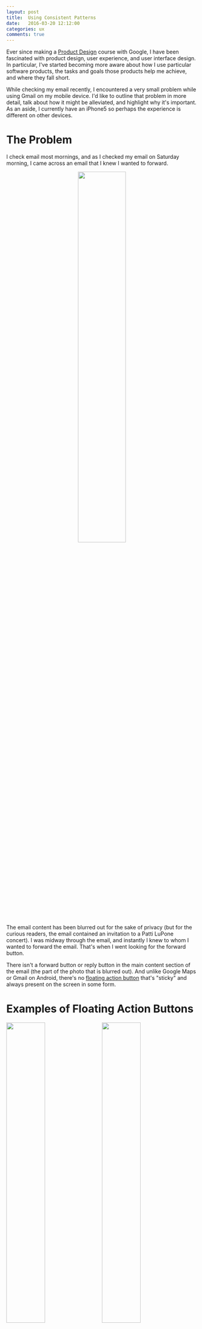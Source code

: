 ```yaml
---
layout: post
title:  Using Consistent Patterns
date:   2016-03-20 12:12:00
categories: ux
comments: true
---
```


Ever since making a [Product Design](https://www.udacity.com/course/product-design--ud509) course with Google, I have been fascinated with product design, user experience, and user interface design. In particular, I've started becoming more aware about how I use particular software products, the tasks and goals those products help me achieve, and where they fall short.

While checking my email recently, I encountered a very small problem while using Gmail on my mobile device. I'd like to outline that problem in more detail, talk about how it might be alleviated, and highlight why it's important. As an aside, I currently have an iPhone5 so perhaps the experience is different on other devices.

# The Problem

I check email most mornings, and as I checked my email on Saturday morning, I came across an email that I knew I wanted to forward.

<div style="text-align: center">
  <img style="width: 50%; margin-bottom: 15px" src="/assets/gmail_mid_email.jpg">
</div>

The email content has been blurred out for the sake of privacy (but for the curious readers, the email contained an invitation to a Patti LuPone concert). I was midway through the email, and instantly I knew to whom I wanted to forward the email. That's when I went looking for the forward button.

There isn't a forward button or reply button in the main content section of the email (the part of the photo that is blurred out). And unlike Google Maps or Gmail on Android, there's no [floating action button](https://www.google.com/design/spec/components/buttons-floating-action-button.html#buttons-floating-action-button-floating-action-button) that's "sticky" and always present on the screen in some form.

# Examples of Floating Action Buttons

<img style="width: 45%; float: left; margin-right: 5%; margin-bottom: 15px" src="/assets/gmail_android_fab.jpg">
<img style="width: 45%;" src="/assets/google_maps_fab.jpg">


<p style="clear: both">Looking again at my options (see below), it looked like I could either go back to my inbox. I could move, archive, or label this email by tapping the box icon with the down arrow in it. To be honest, I don't know what tapping that icon does because I've never used that feature. I could also delete the email by clicking the trash can icon, or I could see a list of other options by clicking the down arrow at the far right of the top menu.
</p>

<div style="text-align: center">
  <img style="width: 50%; margin-bottom: 15px" src="/assets/gmail_mid_email.jpg">
</div>

I clicked on the down arrow and encountered the following screen.

<div style="text-align: center">
  <img style="width: 50%; margin-bottom: 15px" src="/assets/gmail_menu_options.jpg">
</div>

This seems reasonable. I can move an email, label it, or even mark it as unread. I'm not quite sure why I would need to mute an email, but maybe there's something I can do about muting emails from a sender? ¯\\\_(ツ)\\_/¯ The most surprising thing about this screen was that I don't have an option to reply or forward an email. I thought this menu would contain the main actions that I could take with an email, but instead, the menu comprises a list of what I would call secondary actions, with the exception of "Mark as Spam".

Now, here's where I get a little confused as a user. I know the forward button must be around here somewhere so I look harder. I scroll back to the top of the menu and I see this.


<div style="text-align: center">
  <img style="width: 50%; margin-bottom: 15px" src="/assets/gmail_reply.jpg">
</div>

I hesitate to click on the reply button (the backwards arrow) because I don't want to reply to the email but instead forward it. There's no label on the icon so my best guess it that I'll be taken to a screen where I can reply to the email with Gmail pre-populating the "to" and "from" fields.

I take my chances and tap the backwards arrow, and then I see this menu.

<div style="text-align: center">
  <img style="width: 50%; margin-bottom: 15px" src="/assets/gmail_reply_options.jpg">
</div>

Phew, I can actually forward this email. Task complete!

The problem with that last step, however, is that the single reply arrow breaks my mental model of icons. I typically think one icon equals one action. A trash icon deletes an email. A downward chevron (arrow) shows me more menu options. But the reply button, let's me reply, reply all (in some cases), forward, or cancel.

Now in all fairness, I spent about 10 seconds trying to figure out how to forward this email, but I don't believe it should have been this hard. Part of the problem is that I scanned a long email, and I wanted to take action mid way through the email. If I would have scrolled to the bottom of the email, I would have easily encountered the reply and forward buttons.

<div style="text-align: center">
  <img style="width: 50%; margin-bottom: 15px" src="/assets/gmail_buttons.jpg">
</div>

# The Solution
The solution seems fairly simple to me. I'd probably duplicate some of the main email actions in the drop down of actions after clicking the down chevron. This menu is available throughout the entire time while reading the email, which gives the user more control and avoids what might be rare or edge cases like mine. Another option would be to use a label on the reply button at the top of the email and also add an option to forward with a label. There's enough screen real estate at the top of the email to permit the additions.

# Why It Matters
Making a great product that helps users should be a desirable goal for any business hoping to attract and retain its users. And with over [1 billion people](http://venturebeat.com/2015/05/28/google-chrome-now-has-over-1-billion-users/) on the planet using Google Chrome and Gmail, it's even more important that these products work according to user's mental models so that people can save time and just "get things done".

Take for example, Google's Chrome Extension Manager. I'd typically want to go to the extensions manager to...

*  see my current Chrome extensions
*  install a new Chrome extension
*  remove a Chrome extension
*  update some or all Chrome extensions

At the top of the menu, I see this...

<div style="text-align: center">
  <img style="margin-bottom: 15px" src="/assets/chrome_extension_menu.png">
</div>

So again, I have to think about where I might go to add an extension. It takes me a few seconds, and then I remember it's located at the bottom of the page after scrolling past all my chrome extensions.

<div style="text-align: center">
  <img style="margin-bottom: 15px" src="/assets/chrome_extension_add.png">
</div>

A simple solution would be to move the "Get more extensions" link to the top of the page, perhaps placing it next to the Extensions main heading. The user interface design doesn't necessarily break a user's mental model for what particular icons and buttons do. Instead, I think the placement of the link deviates from users would expect to find the link.

  I ended up paging down which saved some time, but I can't help but think that at least [one third](http://www.extremetech.com/internet/87484-85-of-firefox-users-use-add-ons-chrome-users-just-33) of Chrome's users have faced the same problem <span>&mdash;</span> it might even be a contributing factor to why only one third of Chrome users had installed at least one Chrome extension by June 2011.

1 billion people * 0.33 Chrome extension users * 3 seconds to figure out

= 990,000,000 seconds

OR

= 275,000 hours

OR

about 11,458 days of time spent discovering navigation for a task

That's alarming! Now, I'm not trying to say that these products are terrible because they certainly help users (myself included). If anything, I think it's a great reminder of how much care, planning, and testing goes into product development. It's also a reminder of how important users are to the development of software products and what else might be lurking or hidden in their experiences.
